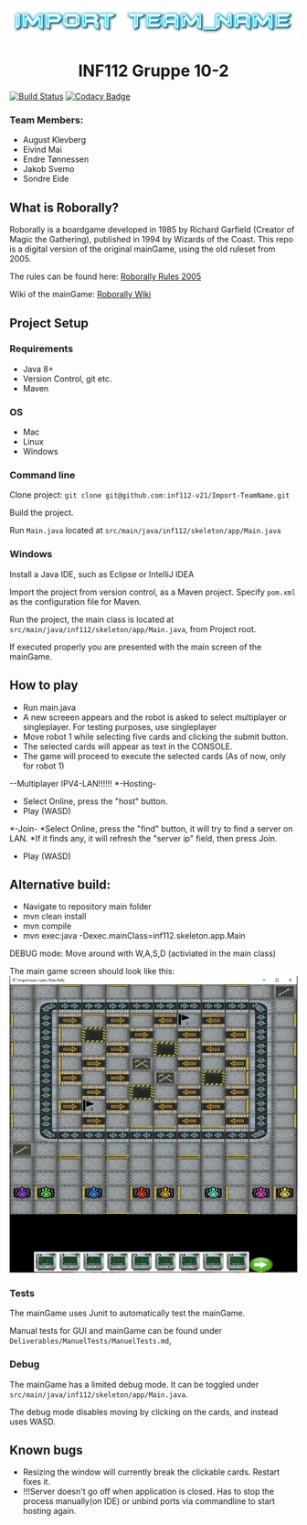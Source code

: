 
![](assets/Images/readme/GroupNameNeon.png)

<h1 align="center">INF112 Gruppe 10-2</h1>




[![Build Status](https://travis-ci.com/inf112-v21/Import-TeamName.svg?branch=master)](https://travis-ci.com/inf112-v21/Import-TeamName)
[![Codacy Badge](https://app.codacy.com/project/badge/Grade/bd568ead9f734b10ab48bb5b230b5494)](https://www.codacy.com/gh/inf112-v21/Import-TeamName/dashboard?utm_source=github.com&amp;utm_medium=referral&amp;utm_content=inf112-v21/Import-TeamName&amp;utm_campaign=Badge_Grade)


### Team Members:
- August Klevberg
- Eivind Mai
- Endre Tønnessen
- Jakob Svemo
- Sondre Eide

## What is Roborally?
Roborally is a boardgame developed in 1985 by Richard Garfield (Creator of Magic the Gathering), published in 1994 by Wizards of the Coast. 
This repo is a digital version of the original mainGame, using the old ruleset from 2005.

The rules can be found here: [Roborally Rules 2005](https://www.fgbradleys.com/rules/rules4/Robo%20Rally%20-%20rules.pdf)

Wiki of the mainGame: [Roborally Wiki](https://www.wikiwand.com/en/RoboRally)
## Project Setup

### Requirements
* Java 8+
* Version Control, git etc.
* Maven

### OS
* Mac
* Linux
* Windows

### Command line
Clone project: ``git clone git@github.com:inf112-v21/Import-TeamName.git``

Build the project.

Run ``Main.java`` located at  `src/main/java/inf112/skeleton/app/Main.java`

### Windows
Install a Java IDE, such as Eclipse or IntelliJ IDEA

Import the project from version control, as a Maven project.
Specify `pom.xml` as the configuration file for Maven.

Run the project, the main class is located at `src/main/java/inf112/skeleton/app/Main.java`, from Project root.

If executed properly you are presented with the main screen of the mainGame.

## How to play
* Run main.java
* A new screeen appears and the robot is asked to select multiplayer or singleplayer. For testing purposes,
  use singleplayer
* Move robot 1 while selecting five cards and clicking the submit button.
* The selected cards will appear as text in the CONSOLE.
* The game will proceed to execute the selected cards (As of now, only for robot 1)

--Multiplayer
IPV4-LAN!!!!!!
*-Hosting-
* Select Online, press the "host" button.
* Play (WASD)

*-Join-
*Select Online, press the "find" button, it will try to find a server on LAN.
*If it finds any, it will refresh the "server ip" field, then press Join.
* Play (WASD)

## Alternative build:
* Navigate to repository main folder
* mvn clean install
* mvn compile
* mvn exec:java -Dexec.mainClass=inf112.skeleton.app.Main

DEBUG mode: Move around with W,A,S,D (activiated in the main class)

The main game screen should look like this:
![Picture of current roboRally](assets/Images/pictureOfCurrentGame.png)

### Tests
The mainGame uses Junit to automatically test the mainGame.

Manual tests for GUI and mainGame can be found under `Deliverables/ManuelTests/ManuelTests.md`,

### Debug
The mainGame has a limited debug mode. It can be toggled under `src/main/java/inf112/skeleton/app/Main.java`.

The debug mode disables moving by clicking on the cards, and instead uses WASD.

## Known bugs
* Resizing the window will currently break the clickable cards. Restart fixes it.
* !!!Server doesn't go off when application is closed. Has to stop the process manually(on IDE) or unbind ports via commandline to start hosting again.
